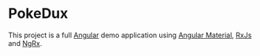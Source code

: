 # PokeDux

This project is a full [Angular](https://angular.io/) demo application using [Angular Material](https://material.angular.io/), [RxJs](http://reactivex.io/rxjs/) and [NgRx](https://github.com/ngrx/platform).